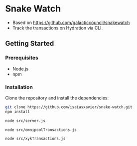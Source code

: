 # Snake Watch

- Based on https://github.com/galacticcouncil/snakewatch
- Track the transactions on Hydration via CLI.

## Getting Started

### Prerequisites

- Node.js
- npm

### Installation

Clone the repository and install the dependencies:

```sh
git clone https://github.com/isaiasxavier/snake-watch.git
npm install
```

```sh
node src/server.js
```

```sh
node src/omnipoolTransactions.js
```

```sh
node src/xykTransactions.js
```